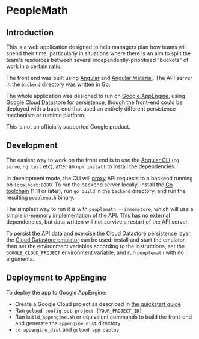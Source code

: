 # PeopleMath

## Introduction

This is a web application designed to help managers plan how teams will spend their time, particularly in situations where there is an aim to split the team's resources between several independently-prioritised "buckets" of work in a certain ratio.

The front end was built using [Angular](https://angular.io) and [Angular Material](https://material.angular.io). The API server in the `backend` directory was written in [Go](https://golang.org).

The whole application was designed to run on [Google AppEngine](https://cloud.google.com/appengine/), using [Google Cloud Datastore](https://cloud.google.com/datastore/) for persistence, though the front-end could be deployed with a back-end that used an entirely different persistence mechanism or runtime platform.

This is not an officially supported Google product.

## Development

The easiest way to work on the front end is to use the [Angular CLI](https://cli.angular.io/) (`ng serve`, `ng test` etc), after an `npm install` to install the dependencies.

In development mode, the CLI will [proxy](https://angular.io/guide/build#proxying-to-a-backend-server) API requests to a backend running on `localhost:8080`. To run the backend server locally, install the [Go toolchain](https://golang.org/dl/) (1.11 or later), run `go build` in the `backend` directory, and run the resulting `peoplemath` binary.

The simplest way to run it is with `peoplemath --inmemstore`, which will use a simple in-memory implementation of the API. This has no external dependencies, but data written will not survive a restart of the API server.

To persist the API data and exercise the Cloud Datastore persistence layer, the [Cloud Datastore emulator](https://cloud.google.com/datastore/docs/tools/datastore-emulator) can be used: install and start the emulator, then set the environment variables according to the instructions, set the `GOOGLE_CLOUD_PROJECT` environment variable, and run `peoplemath` with no arguments.

## Deployment to AppEngine

To deploy the app to Google AppEngine:

* Create a Google Cloud project as described in [the quickstart guide](https://cloud.google.com/appengine/docs/standard/go111/quickstart)
* Run `gcloud config set project [YOUR_PROJECT_ID]`
* Run `build_appengine.sh` or equivalent commands to build the front-end and generate the `appengine_dist` directory
* `cd appengine_dist` and `gcloud app deploy`
